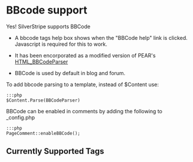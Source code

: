 # BBcode support

Yes! SilverStripe supports BBCode

*  A bbcode tags help box shows when the "BBCode help" link is clicked. Javascript is required for this to work.

*  It has been encorporated as a modified version of PEAR's
[HTML_BBCodeParser](http://pear.php.net/package/HTML_BBCodeParser)

*  BBCode is used by default in blog and forum.

To add bbcode parsing to a template, instead of $Content use:

	:::php
	$Content.Parse(BBCodeParser)


BBCode can be enabled in comments by adding the following to _config.php

	:::php
	PageComment::enableBBCode();




## Currently Supported Tags
